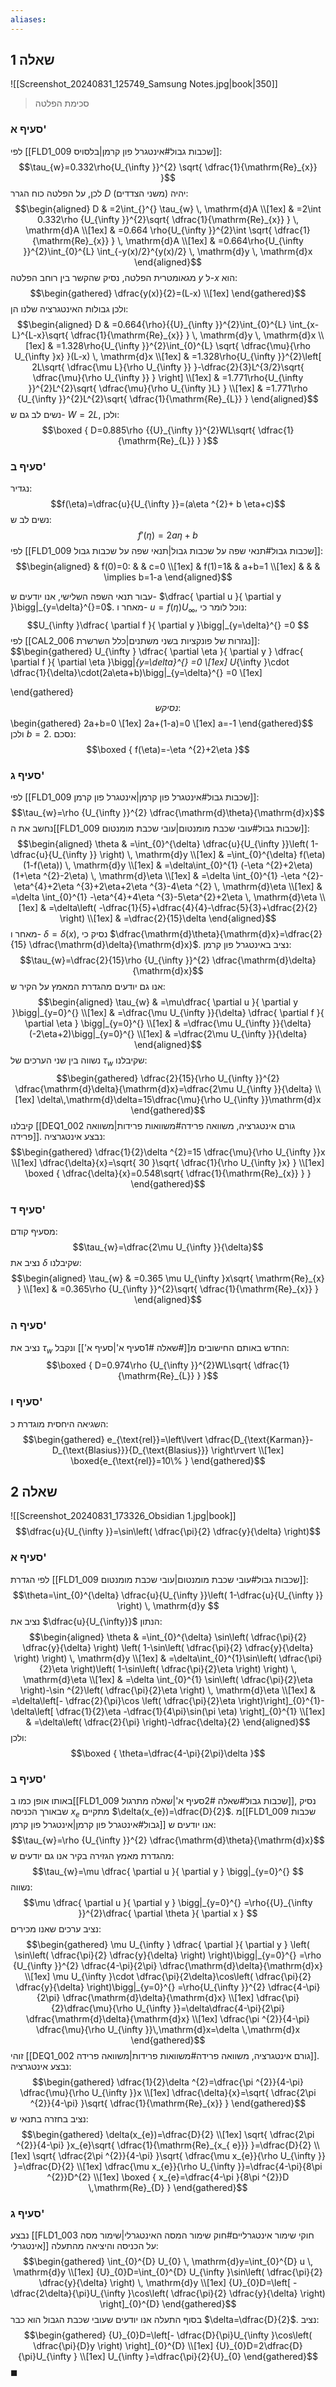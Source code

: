 ```yaml
---
aliases:
---
```

## שאלה 1
![[Screenshot_20240831_125749_Samsung Notes.jpg|book|350]]
>סכימת הפלטה

### סעיף א'
לפי [[FLD1_009 שכבות גבול#אינטגרל פון קרמן|בלסויס]]:
$$\tau_{w}=0.332\rho{U_{\infty }}^{2} \sqrt{ \dfrac{1}{\mathrm{Re}_{x}} }$$
לכן, על הפלטה כוח הגרר $D$ (משני הצדדים) יהיה:
$$\begin{aligned}
D & =2\int_{}^{} \tau_{w} \, \mathrm{d}A  \\[1ex]
 & =2\int 0.332\rho {U_{\infty }}^{2}\sqrt{ \dfrac{1}{\mathrm{Re}_{x}} } \, \mathrm{d}A  \\[1ex]
 & =0.664 \rho{U_{\infty }}^{2}\int  \sqrt{ \dfrac{1}{\mathrm{Re}_{x}} }  \, \mathrm{d}A \\[1ex]
 & =0.664\rho{U_{\infty }}^{2}\int_{0}^{L} \int_{-y(x)/2}^{y(x)/2}  \, \mathrm{d}y \, \mathrm{d}x 
\end{aligned}$$
מגאומטרית הפלטה, נסיק שהקשר בין רוחב הפלטה $y$ ל-$x$ הוא:
$$\begin{gathered}
\dfrac{y(x)}{2}=(L-x) \\[1ex]
\end{gathered}$$
ולכן גבולות האינטגרציה שלנו הן:
$$\begin{aligned}
D & =0.664{\rho}{{U}_{\infty }}^{2}\int_{0}^{L} \int_{x-L}^{L-x}\sqrt{ \dfrac{1}{\mathrm{Re}_{x}} }  \, \mathrm{d}y \, \mathrm{d}x  \\[1ex]
 & =1.328\rho{U_{\infty }}^{2}\int_{0}^{L} \sqrt{ \dfrac{\mu}{\rho U_{\infty }x} }(L-x) \, \mathrm{d}x  \\[1ex]
 & =1.328\rho{U_{\infty }}^{2}\left[ 2L\sqrt{ \dfrac{\mu L}{\rho U_{\infty }} }-\dfrac{2}{3}L^{3/2}\sqrt{ \dfrac{\mu}{\rho U_{\infty }} } \right] \\[1ex]
 & =1.771\rho{U_{\infty }}^{2}L^{2}\sqrt{ \dfrac{\mu}{\rho U_{\infty }L} } \\[1ex]
 & =1.771\rho {U_{\infty }}^{2}L^{2}\sqrt{ \dfrac{1}{\mathrm{Re}_{L}} }
\end{aligned}$$
נשים לב גם ש- $W=2L$, ולכן:
$$\boxed {
D=0.885\rho {{U}_{\infty }}^{2}WL\sqrt{ \dfrac{1}{\mathrm{Re}_{L}} }
 }$$
### סעיף ב'
נגדיר:
$$f(\eta)=\dfrac{u}{U_{\infty }}=(a\eta ^{2}+ b \eta+c)$$
נשים לב ש:
$$f'(\eta)=2a\eta+b$$
לפי [[FLD1_009 שכבות גבול#תנאי שפה על שכבות גבול|תנאי שפה על שכבות גבול]]:
$$\begin{aligned}
 & f(0)=0: &  & c=0 \\[1ex]
 & f(1)=1&  & a+b=1 \\[1ex]
 &  &  & \implies b=1-a
\end{aligned}$$

עבור תנאי השפה השלישי, אנו יודעים ש- $\dfrac{ \partial u }{ \partial y }\bigg|_{y=\delta}^{}=0$. מאחר ו- $u=f(\eta)U_{\infty}$, נוכל לומר כי:
$$U_{\infty }\dfrac{ \partial f }{ \partial y }\bigg|_{y=\delta}^{} =0 $$
לפי [[CAL2_006 נגזרות של פונקציות בשני משתנים|כלל השרשרת]]:
$$\begin{gathered}
U_{\infty } \dfrac{ \partial \eta }{ \partial y }  \dfrac{ \partial f }{ \partial \eta }\bigg|_{y=\delta}^{} =0  \\[1ex]
U_{\infty }\cdot \dfrac{1}{\delta}\cdot(2a\eta+b)\bigg|_{y=\delta}^{} =0 \\[1ex]

\end{gathered}$$
נסיק ש:
$$\begin{gathered}
2a+b=0 \\[1ex]
2a+(1-a)=0 \\[1ex]
a=-1
\end{gathered}$$
ולכן $b=2$. נסכם:
$$\boxed {
f(\eta)=-\eta ^{2}+2\eta
 }$$

### סעיף ג'
לפי [[FLD1_009 שכבות גבול#אינטגרל פון קרמן|אינטגרל פון קרמן]]:
$$\tau_{w}=\rho {U_{\infty }}^{2} \dfrac{\mathrm{d}\theta}{\mathrm{d}x}$$
נחשב את ה[[FLD1_009 שכבות גבול#עובי שכבת מומנטום|עובי שכבת מומנטום]]:
$$\begin{aligned}
\theta & =\int_{0}^{\delta} \dfrac{u}{U_{\infty }}\left( 1-\dfrac{u}{U_{\infty }} \right) \, \mathrm{d}y  \\[1ex]
 & =\int_{0}^{\delta} f(\eta)(1-f(\eta)) \, \mathrm{d}y \\[1ex]
 & =\delta\int_{0}^{1} (-\eta ^{2}+2\eta)(1+\eta ^{2}-2\eta) \, \mathrm{d}\eta \\[1ex]
 & =\delta \int_{0}^{1} -\eta ^{2}-\eta^{4}+2\eta ^{3}+2\eta+2\eta ^{3}-4\eta ^{2}  \, \mathrm{d}\eta \\[1ex]
 & =\delta \int_{0}^{1} -\eta^{4}+4\eta ^{3}-5\eta^{2}+2\eta \, \mathrm{d}\eta \\[1ex]
 & =\delta\left( -\dfrac{1}{5}+\dfrac{4}{4}-\dfrac{5}{3}+\dfrac{2}{2} \right)  \\[1ex]
 & =\dfrac{2}{15}\delta  
\end{aligned}$$
מאחר ו- $\delta=\delta(x)$, נסיק כי $\dfrac{\mathrm{d}\theta}{\mathrm{d}x}=\dfrac{2}{15} \dfrac{\mathrm{d}\delta}{\mathrm{d}x}$. נציב באינטגרל פון קרמן:
$$\tau_{w}=\dfrac{2}{15}\rho {U_{\infty }}^{2} \dfrac{\mathrm{d}\delta}{\mathrm{d}x}$$
אנו גם יודעים מהגדרת המאמץ על הקיר ש:
$$\begin{aligned}
\tau_{w} & =\mu\dfrac{ \partial u }{ \partial y }\bigg|_{y=0}^{}  \\[1ex]
 & =\dfrac{\mu U_{\infty }}{\delta} \dfrac{ \partial f }{ \partial \eta } \bigg|_{y=0}^{}  \\[1ex]
 & =\dfrac{\mu U_{\infty }}{\delta}(-2\eta+2)\bigg|_{y=0}^{}  \\[1ex]
 & =\dfrac{2\mu U_{\infty }}{\delta}
\end{aligned}$$
נשווה בין שני הערכים של $\tau_{w}$ שקיבלנו:
$$\begin{gathered}
\dfrac{2}{15}{\rho U_{\infty }}^{2} \dfrac{\mathrm{d}\delta}{\mathrm{d}x}=\dfrac{2\mu U_{\infty }}{\delta} \\[1ex]
\delta\,\mathrm{d}\delta=15\dfrac{\mu}{\rho U_{\infty }}\mathrm{d}x
\end{gathered}$$
קיבלנו [[DEQ1_002 גורם אינטגרציה, משוואה פרידה#משוואות פרידות|משוואה פרידה]]. נבצע אינטגרציה:
$$\begin{gathered}
\dfrac{1}{2}\delta ^{2}=15 \dfrac{\mu}{\rho U_{\infty }}x \\[1ex]
\dfrac{\delta}{x}=\sqrt{ 30 }\sqrt{ \dfrac{1}{\rho U_{\infty }x} } \\[1ex]
\boxed {
\dfrac{\delta}{x}=0.548\sqrt{ \dfrac{1}{\mathrm{Re}_{x}} }
 }
\end{gathered}$$

### סעיף ד'
מסעיף קודם:
$$\tau_{w}=\dfrac{2\mu U_{\infty }}{\delta}$$
נציב את $\delta$ שקיבלנו:
$$\begin{aligned}
\tau_{w} & =0.365 \mu U_{\infty }x\sqrt{ \mathrm{Re}_{x} } \\[1ex]
 & =0.365\rho {U_{\infty }}^{2}\sqrt{ \dfrac{1}{\mathrm{Re}_{x}} }
\end{aligned}$$


### סעיף ה'
נציב את $\tau_{w}$ החדש באותם החישובים מ[[#שאלה 1#סעיף א'|סעיף א']] ונקבל:
$$\boxed {
D=0.974\rho {U_{\infty }}^{2}WL\sqrt{ \dfrac{1}{\mathrm{Re}_{L}} }
 }$$
### סעיף ו'

השגיאה היחסית מוגדרת כ:
$$\begin{gathered}
e_{\text{rel}}=\left\lvert \dfrac{D_{\text{Karman}}-D_{\text{Blasius}}}{D_{\text{Blasius}}} \right\rvert \\[1ex]
\boxed{e_{\text{rel}}=10\% }
\end{gathered}$$


## שאלה 2
![[Screenshot_20240831_173326_Obsidian 1.jpg|book]]
$$\dfrac{u}{U_{\infty }}=\sin\left( \dfrac{\pi}{2} \dfrac{y}{\delta} \right)$$
### סעיף א'
לפי הגדרת [[FLD1_009 שכבות גבול#עובי שכבת מומנטום|עובי שכבת מומנטום]]:
$$\theta=\int_{0}^{\delta} \dfrac{u}{U_{\infty }}\left( 1-\dfrac{u}{U_{\infty }} \right) \, \mathrm{d}y $$
נציב את $\dfrac{u}{U_{\infty}}$ הנתון:
$$\begin{aligned}
\theta & =\int_{0}^{\delta} \sin\left( \dfrac{\pi}{2} \dfrac{y}{\delta} \right) \left( 1-\sin\left( \dfrac{\pi}{2} \dfrac{y}{\delta} \right) \right)  \, \mathrm{d}y \\[1ex]
 & =\delta\int_{0}^{1}\sin\left( \dfrac{\pi}{2}\eta \right)\left( 1-\sin\left( \dfrac{\pi}{2}\eta \right) \right)  \, \mathrm{d}\eta  \\[1ex]
 & =\delta \int_{0}^{1} \sin\left( \dfrac{\pi}{2}\eta \right)-\sin ^{2}\left( \dfrac{\pi}{2}\eta \right) \, \mathrm{d}\eta \\[1ex]
 & =\delta\left[- \dfrac{2}{\pi}\cos \left( \dfrac{\pi}{2}\eta \right)\right]_{0}^{1}-\delta\left[ \dfrac{1}{2}\eta -\dfrac{1}{4\pi}\sin(\pi \eta) \right]_{0}^{1} \\[1ex]
 & =\delta\left( \dfrac{2}{\pi} \right)-\dfrac{\delta}{2}
\end{aligned}$$
ולכן:
$$\boxed {
\theta=\dfrac{4-\pi}{2\pi}\delta
 }$$
### סעיף ב'
באותו אופן כמו ב[[FLD1_009 שכבות גבול#שאלה 2#סעיף א'|שאלה מתרגול]], נסיק שבאורך הכניסה $x_{e}$ מתקיים $\delta(x_{e})=\dfrac{D}{2}$.
מ[[FLD1_009 שכבות גבול#אינטגרל פון קרמן|אינטגרל פון קרמן]] אנו יודעים ש:
$$\tau_{w}=\rho {U_{\infty }}^{2} \dfrac{\mathrm{d}\theta}{\mathrm{d}x}$$
מהגדרת מאמץ הגזירה בקיר אנו גם יודעים ש:
$$\tau_{w}=\mu \dfrac{ \partial u }{ \partial y } \bigg|_{y=0}^{} $$
נשווה:
$$\mu \dfrac{ \partial u }{ \partial y } \bigg|_{y=0}^{} =\rho{{U}_{\infty }}^{2}\dfrac{ \partial \theta }{ \partial x } $$
נציב ערכים שאנו מכירים:
$$\begin{gathered}
\mu U_{\infty } \dfrac{ \partial  }{ \partial y } \left( \sin\left( \dfrac{\pi}{2} \dfrac{y}{\delta} \right) \right)\bigg|_{y=0}^{} =\rho {U_{\infty }}^{2} \dfrac{4-\pi}{2\pi} \dfrac{\mathrm{d}\delta}{\mathrm{d}x} \\[1ex]
\mu U_{\infty }\cdot \dfrac{\pi}{2\delta}\cos\left( \dfrac{\pi}{2} \dfrac{y}{\delta} \right)\bigg|_{y=0}^{} =\rho{U_{\infty }}^{2} \dfrac{4-\pi}{2\pi} \dfrac{\mathrm{d}\delta}{\mathrm{d}x} \\[1ex]
\dfrac{\pi}{2}\dfrac{\mu}{\rho U_{\infty }}=\delta\dfrac{4-\pi}{2\pi} \dfrac{\mathrm{d}\delta}{\mathrm{d}x} \\[1ex]
\dfrac{\pi ^{2}}{4-\pi} \dfrac{\mu}{\rho U_{\infty }}\,\mathrm{d}x=\delta \,\mathrm{d}x
\end{gathered}$$
זוהי [[DEQ1_002 גורם אינטגרציה, משוואה פרידה#משוואות פרידות|משוואה פרידה]]. נבצע אינטגרציה:
$$\begin{gathered}
\dfrac{1}{2}\delta ^{2}=\dfrac{\pi ^{2}}{4-\pi} \dfrac{\mu}{\rho U_{\infty }}x \\[1ex]
\dfrac{\delta}{x}=\sqrt{ \dfrac{2\pi ^{2}}{4-\pi} }\sqrt{ \dfrac{1}{\mathrm{Re}_{x}} }
\end{gathered}$$
נציב בחזרה בתנאי ש:
$$\begin{gathered}
\delta(x_{e})=\dfrac{D}{2} \\[1ex]
\sqrt{ \dfrac{2\pi ^{2}}{4-\pi} }x_{e}\sqrt{ \dfrac{1}{\mathrm{Re}_{x_{
e}}} }=\dfrac{D}{2} \\[1ex]
\sqrt{ \dfrac{2\pi ^{2}}{4-\pi} }\sqrt{ \dfrac{\mu x_{e}}{\rho U_{\infty }} }=\dfrac{D}{2} \\[1ex]
\dfrac{\mu x_{e}}{\rho U_{\infty }}=\dfrac{4-\pi}{8\pi ^{2}}D^{2} \\[1ex]
\boxed {
x_{e}=\dfrac{4-\pi }{8\pi ^{2}}D \,\mathrm{Re}_{D}
 }
\end{gathered}$$

### סעיף ג'
נבצע [[FLD1_003 חוקי שימור אינטגרליים#חוק שימור המסה האינטגרלי|שימור מסה אינטגרלי]] על הכניסה והיציאה מהתעלה:
$$\begin{gathered}
\int_{0}^{D} U_{0} \, \mathrm{d}y=\int_{0}^{D} u \, \mathrm{d}y   \\[1ex]
{U}_{0}D=\int_{0}^{D} U_{\infty }\sin\left( \dfrac{\pi}{2} \dfrac{y}{\delta} \right) \, \mathrm{d}y \\[1ex]
{U}_{0}D=\left[ -\dfrac{2\delta}{\pi}U_{\infty }\cos\left( \dfrac{\pi}{2} \dfrac{y}{\delta} \right) \right]_{0}^{D}
\end{gathered}$$
בסוף התעלה אנו יודעים שעובי שכבת הגבול הוא כבר $\delta=\dfrac{D}{2}$. נציב:
$$\begin{gathered}
{U}_{0}D=\left[- \dfrac{D}{\pi}U_{\infty }\cos\left( \dfrac{\pi}{D}y \right) \right]_{0}^{D} \\[1ex]
{U}_{0}D=2\dfrac{D}{\pi}U_{\infty } \\[1ex]
U_{\infty }=\dfrac{\pi}{2}{U}_{0}
\end{gathered}$$
$\blacksquare$

